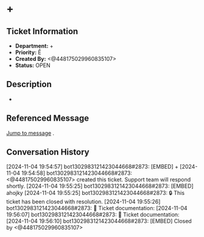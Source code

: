 # +

## Ticket Information
- **Department:** +
- **Priority:** Ě
- **Created By:** <@448175029960835107>
- **Status:** OPEN

## Description
+

## Referenced Message
[Jump to message](https://discord.com/channels/1302929178412187699/1303064711402623046/1303083768571232329)
.

## Conversation History
[2024-11-04 19:54:57] bot1302983121423044668#2873: [EMBED] +
[2024-11-04 19:54:58] bot1302983121423044668#2873: <@448175029960835107> created this ticket. Support team will respond shortly.
[2024-11-04 19:55:25] bot1302983121423044668#2873: [EMBED] ahojky
[2024-11-04 19:55:25] bot1302983121423044668#2873: 🔒 This ticket has been closed with resolution.
[2024-11-04 19:55:26] bot1302983121423044668#2873: 📄 Ticket documentation:
[2024-11-04 19:56:07] bot1302983121423044668#2873: 📄 Ticket documentation:
[2024-11-04 19:56:10] bot1302983121423044668#2873: [EMBED] Closed by <@448175029960835107>
